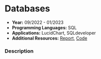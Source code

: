 # Databases

- **Year:** 09/2022 - 01/2023
- **Programming Languages:** SQL
- **Applications:** LucidChart, SQLdeveloper
- **Additional Resources:** [Report](https://github.com/SamuelAkintomide/CourseDatabases/blob/main/Mobile%20for%20You%20Case%20Study.pdf), [Code](https://github.com/SamuelAkintomide/CourseDatabases/tree/main/Code)
  
### Description
